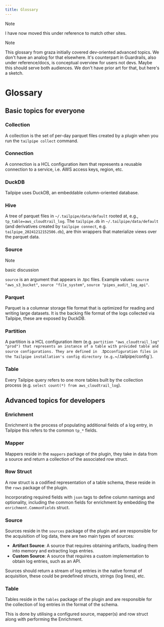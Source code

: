 ```yaml
---
title: Glossary
---
```


>[!NOTE]
> I have now moved this under reference to match other sites.

>[!NOTE]
> This glossary from graza initially covered dev-oriented advanced topics. We don't have an analog for that elsewhere. It's counterpart in Guardrails, also under reference/docs, is conceptual overview for users not devs. Maybe this should serve both audiences. We don't have prior art for that, but here's a sketch.

# Glossary

## Basic topics for everyone

### Collection

A collection is the set of per-day parquet files created by a plugin when you run the `tailpipe collect` command. 

### Connection

A connection is a HCL configuration item that represents a reusable connection to a service, i.e. AWS access keys, region, etc.

### DuckDB

Tailpipe uses DuckDB, an embeddable column-oriented database.

### Hive

A tree of parquet files in `~/.tailpipe/data/default` rooted at, e.g., `tp_table=aws_cloudtrail_log`. The `tailpipe.db` in `~/.tailpipe/data/default` (and derivatives created by `tailpipe connect`, e.g. `tailpipe_20241212152506.db`), are thin wrappers that materialize views over the parquet data.

### Source

>[!NOTE]
> basic discussion

`source` is an argument that appears in .tpc files. Example values: `source "aws_s3_bucket"`, `source "file_system"`, `source "pipes_audit_log_api"`.

### Parquet

Parquet is a columnar storage file format that is optimized for reading and writing large datasets. It is the backing file format of the logs collected via Tailpipe, these are exposed by DuckDB.

### Partition

A partition is a HCL configuration item (e.g. `partition "aws_cloudtrail_log" "prod") that represents an instance of a table with provided table and source configurations. They are defined in  `.tpc` configuration files in the Tailpipe installation's config directory (e.g. `~/.tailpipe/config`).

### Table

Every Tailpipe query refers to one more tables built by the collection process (e.g. `select count(*) from aws_cloudtrail_log`).

## Advanced topics for developers

### Enrichment

Enrichment is the process of populating additional fields of a log entry, in Tailpipe this refers to the common `tp_*` fields.

### Mapper

Mappers reside in the `mappers` package of the plugin, they take in data from a source and return a collection of the associated row struct.

### Row Struct

A row struct is a codified representation of a table schema, these reside in the `rows` package of the plugin. 

Incorporating required fields with `json` tags to define column namings and optionality, including the common fields for enrichment by embedding the `enrichment.CommonFields` struct.

### Source

Sources reside in the `sources` package of the plugin and are responsible for the acquisition of log data, there are two main types of sources:

- **Artifact Source**: A source that requires obtaining artifacts, loading them into memory and extracting logs entries.
- **Custom Source**: A source that requires a custom implementation to obtain log entries, such as an API.

Sources should return a stream of log entries in the native format of acquisition, these could be predefined structs, strings (log lines), etc.

### Table

Tables reside in the `tables` package of the plugin and are responsible for the collection of log entries in the format of the schema.

This is done by utilising a configured source, mapper(s) and row struct along with performing the Enrichment.


